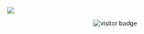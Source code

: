 ![](https://youpai.roccoshi.top/img/20200804214216.png)

<p align="center">
<img src="https://visitor-badge.laobi.icu/badge?page_id=Lincest.Lincest" alt="visitor badge"/>
</p>



